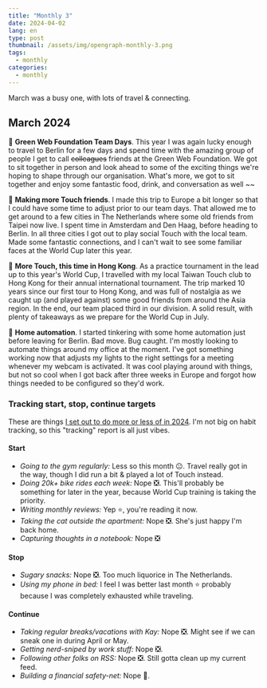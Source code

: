 ```yaml
---
title: "Monthly 3"
date: 2024-04-02
lang: en
type: post
thumbnail: /assets/img/opengraph-monthly-3.png
tags:
  - monthly
categories:
  - monthly
---
```


March was a busy one, with lots of travel & connecting.

## March 2024

💚 **Green Web Foundation Team Days**. This year I was again lucky enough to travel to Berlin for a few days and spend time with the amazing group of people I get to call ~~colleagues~~ friends at the Green Web Foundation. We got to sit together in person and look ahead to some of the exciting things we're hoping to shape through our organisation. What's more, we got to sit together and enjoy some fantastic food, drink, and conversation as well ~~

🏉 **Making more Touch friends**. I made this trip to Europe a bit longer so that I could have some time to adjust prior to our team days. That allowed me to get around to a few cities in The Netherlands where some old friends from Taipei now live. I spent time in Amsterdam and Den Haag, before heading to Berlin. In all three cities I got out to play social Touch with the local team. Made some fantastic connections, and I can't wait to see some familiar faces at the World Cup later this year.

🏉 **More Touch, this time in Hong Kong**. As a practice tournament in the lead up to this year's World Cup, I travelled with my local Taiwan Touch club to Hong Kong for their annual international tournament. The trip marked 10 years since our first tour to Hong Kong, and was full of nostalgia as we caught up (and played against) some good friends from around the Asia region. In the end, our team placed third in our division. A solid result, with plenty of takeaways as we prepare for the World Cup in July.

🤖 **Home automation**. I started tinkering with some home automation just before leaving for Berlin. Bad move. Bug caught. I'm mostly looking to automate things around my office at the moment. I've got something working now that adjusts my lights to the right settings for a meeting whenever my webcam is activated. It was cool playing around with things, but not so cool when I got back after three weeks in Europe and forgot how things needed to be configured so they'd work.

### Tracking start, stop, continue targets

These are things [I set out to do more or less of in 2024](https://qt.fershad.com/writing/start-stop-continue-2024/). I'm not big on habit tracking, so this "tracking" report is all just vibes.

#### **Start**

- _Going to the gym regularly:_ Less so this month 😐. Travel really got in the way, though I did run a bit & played a lot of Touch instead.
- _Doing 20k+ bike rides each week:_ Nope ❎. This'll probably be something for later in the year, because World Cup training is taking the priority.
- _Writing monthly reviews:_ Yep ⭐, you're reading it now.
- _Taking the cat outside the apartment:_ Nope ❎. She's just happy I'm back home.
- _Capturing thoughts in a notebook:_ Nope ❎

#### **Stop**

- _Sugary snacks:_ Nope ❎. Too much liquorice in The Netherlands.
- _Using my phone in bed:_ I feel I was better last month ⭐ probably because I was completely exhausted while traveling.

#### **Continue**

- _Taking regular breaks/vacations with Kay:_ Nope ❎. Might see if we can sneak one in during April or May.
- _Getting nerd-sniped by work stuff:_ Nope ❎.
- _Following other folks on RSS:_ Nope ❎. Still gotta clean up my current feed.
- _Building a financial safety-net:_ Nope 🙁.
